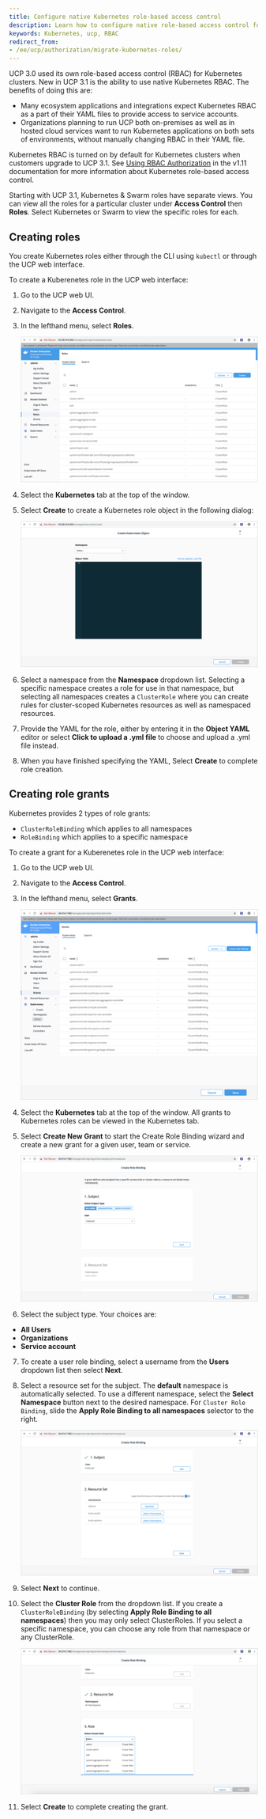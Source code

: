 ```yaml
---
title: Configure native Kubernetes role-based access control
description: Learn how to configure native role-based access control for Kubernetes
keywords: Kubernetes, ucp, RBAC
redirect_from:
- /ee/ucp/authorization/migrate-kubernetes-roles/
---
```


UCP 3.0 used its own role-based access control (RBAC) for Kubernetes clusters. New in UCP 3.1 is the ability to use native Kubernetes RBAC. The benefits of doing this are:

- Many ecosystem applications and integrations expect Kubernetes RBAC as a part of their YAML files to provide access to service accounts.
- Organizations planning to run UCP both on-premises as well as in hosted cloud services want to run Kubernetes applications on both sets of environments, without manually changing RBAC in their YAML file.

Kubernetes RBAC is turned on by default for Kubernetes clusters when customers upgrade to UCP 3.1. See [Using RBAC Authorization](https://kubernetes.io/docs/reference/access-authn-authz/rbac/) in the v1.11 documentation for more information about Kubernetes role-based access control.

Starting with UCP 3.1, Kubernetes & Swarm roles have separate views. You can view all the roles for a particular cluster under **Access Control** then **Roles**. Select Kubernetes or Swarm to view the specific roles for each.

## Creating roles

You create Kubernetes roles either through the CLI using `kubectl` or through the UCP web interface.

To create a Kuberenetes role in the UCP web interface:

1. Go to the UCP web UI.
2. Navigate to the **Access Control**.
3. In the lefthand menu, select **Roles**.

    ![Kubernetes Grants in UCP](/ee/ucp/images/kube-rbac-roles.png)

4. Select the **Kubernetes** tab at the top of the window.
5. Select **Create** to create a Kubernetes role object in the following dialog:

    ![Kubernetes Role Creation in UCP](/ee/ucp/images/kube-role-create.png)

6. Select a namespace from the **Namespace** dropdown list. Selecting a specific namespace creates a role for use in that namespace, but selecting all namespaces creates a `ClusterRole` where you can create rules for cluster-scoped Kubernetes resources as well as namespaced resources.
7. Provide the YAML for the role, either by entering it in the **Object YAML** editor or select **Click to upload a .yml file** to choose and upload a .yml file instead.
8. When you have finished specifying the YAML, Select **Create** to complete role creation.


## Creating role grants

Kubernetes provides 2 types of role grants:

- `ClusterRoleBinding` which applies to all namespaces
- `RoleBinding` which applies to a specific namespace

To create a grant for a Kuberenetes role in the UCP web interface:

1. Go to the UCP web UI.
2. Navigate to the **Access Control**.
3. In the lefthand menu, select  **Grants**.

    ![Kubernetes Grants in UCP](/ee/ucp/images/kube-rbac-grants.png)

4. Select the **Kubernetes** tab at the top of the window. All grants to Kubernetes roles can be viewed in the Kubernetes tab.
5. Select **Create New Grant** to start the Create Role Binding wizard and create a new grant for a given user, team or service.

    ![Kubernetes Create Role Binding in UCP](../../images/kube-grant-wizard.png)

6. Select the subject type. Your choices are:
-  **All Users**
-  **Organizations**
-  **Service account**
7. To create a user role binding, select a username from the **Users** dropdown list then select **Next**.
8. Select a resource set for the subject. The **default** namespace is automatically selected. To use a different namespace, select the **Select Namespace** button next to the desired namespace. For `Cluster Role Binding`, slide the **Apply Role Binding to all namespaces** selector to the right.

    ![Kubernetes Create User Role Binding in UCP](/ee/ucp/images/kube-grant-rolebinding.png)

9. Select **Next** to continue.
10. Select the **Cluster Role** from the dropdown list. If you create a `ClusterRoleBinding` (by selecting **Apply Role Binding to all namespaces**) then you may only select ClusterRoles. If you select a specific namespace, you can choose any role from that namespace or any ClusterRole.

    ![Kubernetes Select Cluster Role in UCP](/ee/ucp/images/kube-grant-roleselect.png)

11. Select **Create** to complete creating the grant.
